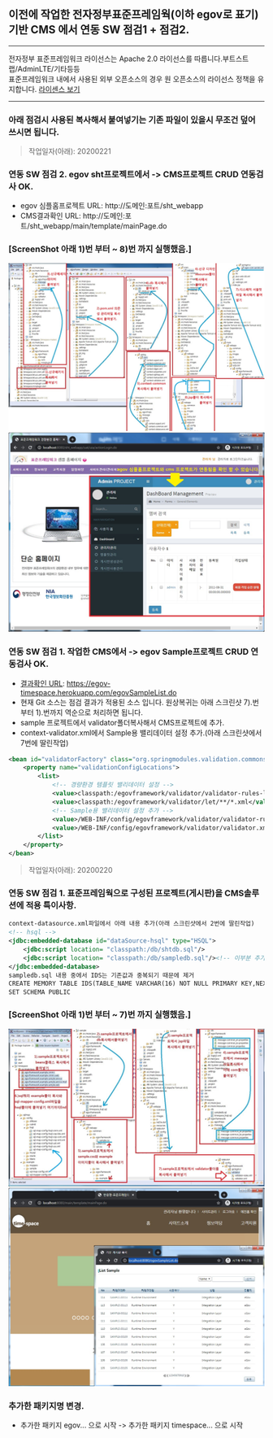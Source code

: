 ## 이전에 작업한 전자정부표준프레임웍(이하 egov로 표기)<br> 기반 CMS 에서 연동 SW 점검1 + 점검2.
***
전자정부 표준프레임워크 라이선스는 Apache 2.0 라이선스를 따릅니다.부트스트랩/AdminLTE/기타등등<br>
표준프레임워크 내에서 사용된 외부 오픈소스의 경우 원 오픈소스의 라이선스 정책을 유지합니다.
[라이센스 보기](https://www.egovframe.go.kr/EgovLicense.jsp)
***
### 아래 점검시 사용된 복사해서 붙여넣기는 기존 파일이 있을시 무조건 덮어 쓰시면 됩니다.

>작업일자(아래): 20200221
### 연동 SW 점검 2. egov sht프로젝트에서 -> CMS프로젝트 CRUD 연동검사 OK.
- egov 심플홈프로젝트 URL: http://도메인:포트/sht_webapp
- CMS결과확인 URL: http://도메인:포트/sht_webapp/main/template/mainPage.do

### [ScreenShot 아래 1)번 부터 ~ 8)번 까지 실행했음.]<br>
![ex_screenshot](./git_img/20200222.jpg)
![ex_screenshot](./git_img/20200222_2.jpg)

### 연동 SW 점검 1. 작업한 CMS에서 -> egov Sample프로젝트 CRUD 연동검사 OK.
- [결과확인 URL](https://egov-timespace.herokuapp.com/egovSampleList.do): https://egov-timespace.herokuapp.com/egovSampleList.do
- 현재 Git 소스는 점검 결과가 적용된 소스 입니다. 원상복귀는 아래 스크린샷 7).번 부터 1).번까지 역순으로 처리하면 됩니다.
- sample 프로젝트에서 validator폴더복사해서 CMS프로젝트에 추가.
- context-validator.xml에서 Sample용 밸리데이터 설정 추가.(아래 스크린샷에서 7번에 딸린작업)
```xml
<bean id="validatorFactory" class="org.springmodules.validation.commons.DefaultValidatorFactory">
    <property name="validationConfigLocations">
        <list>
            <!-- 경량환경 템플릿 밸리데이터 설정 -->
            <value>classpath:/egovframework/validator/validator-rules-let.xml</value>
            <value>classpath:/egovframework/validator/let/**/*.xml</value>
            <!-- Sample용 밸리데이터 설정 추가 -->
            <value>/WEB-INF/config/egovframework/validator/validator-rules.xml</value>
            <value>/WEB-INF/config/egovframework/validator/validator.xml</value>
        </list>
    </property>
</bean>
```

>작업일자(아래): 20200220
### 연동 SW 점검 1. 표준프레임웍으로 구성된 프로젝트(게시판)을 CMS솔루션에 적용 특이사항.
```xml
context-datasource.xml파일에서 아래 내용 추가(아래 스크린샷에서 2번에 딸린작업)
<!-- hsql -->
<jdbc:embedded-database id="dataSource-hsql" type="HSQL">
	<jdbc:script location= "classpath:/db/shtdb.sql"/>
	<jdbc:script location= "classpath:/db/sampledb.sql"/><!-- 이부분 추가 -->
</jdbc:embedded-database>
sampledb.sql 내용 중에서 IDS는 기존값과 중복되기 때문에 제거
CREATE MEMORY TABLE IDS(TABLE_NAME VARCHAR(16) NOT NULL PRIMARY KEY,NEXT_ID DECIMAL(30) NOT NULL)
SET SCHEMA PUBLIC
```

### [ScreenShot 아래 1)번 부터 ~ 7)번 까지 실행했음.]<br>
![ex_screenshot](./git_img/20200221.jpg)
![ex_screenshot](./git_img/20200221_2.jpg)

### 추가한 패키지명 변경.
- 추가한 패키지 egov... 으로 시작 -> 추가한 패키지 timespace... 으로 시작  